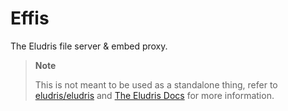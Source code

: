 # Effis

The Eludris file server & embed proxy.

> **Note**
>
> This is not meant to be used as a standalone thing, refer to [eludris/eludris](https://github.com/eludris/eludris)
> and [The Eludris Docs](https://eludevs.pages.dev) for more information.
